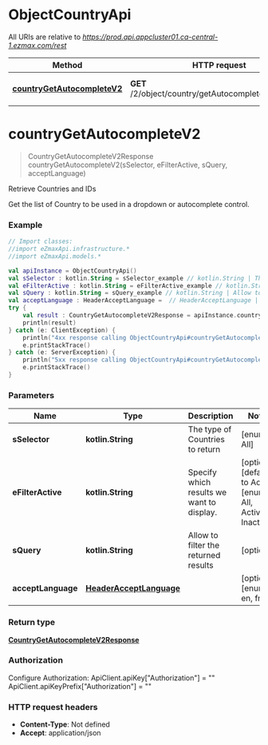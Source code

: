 # ObjectCountryApi

All URIs are relative to *https://prod.api.appcluster01.ca-central-1.ezmax.com/rest*

Method | HTTP request | Description
------------- | ------------- | -------------
[**countryGetAutocompleteV2**](ObjectCountryApi.md#countryGetAutocompleteV2) | **GET** /2/object/country/getAutocomplete/{sSelector} | Retrieve Countries and IDs


<a id="countryGetAutocompleteV2"></a>
# **countryGetAutocompleteV2**
> CountryGetAutocompleteV2Response countryGetAutocompleteV2(sSelector, eFilterActive, sQuery, acceptLanguage)

Retrieve Countries and IDs

Get the list of Country to be used in a dropdown or autocomplete control.

### Example
```kotlin
// Import classes:
//import eZmaxApi.infrastructure.*
//import eZmaxApi.models.*

val apiInstance = ObjectCountryApi()
val sSelector : kotlin.String = sSelector_example // kotlin.String | The type of Countries to return
val eFilterActive : kotlin.String = eFilterActive_example // kotlin.String | Specify which results we want to display.
val sQuery : kotlin.String = sQuery_example // kotlin.String | Allow to filter the returned results
val acceptLanguage : HeaderAcceptLanguage =  // HeaderAcceptLanguage | 
try {
    val result : CountryGetAutocompleteV2Response = apiInstance.countryGetAutocompleteV2(sSelector, eFilterActive, sQuery, acceptLanguage)
    println(result)
} catch (e: ClientException) {
    println("4xx response calling ObjectCountryApi#countryGetAutocompleteV2")
    e.printStackTrace()
} catch (e: ServerException) {
    println("5xx response calling ObjectCountryApi#countryGetAutocompleteV2")
    e.printStackTrace()
}
```

### Parameters

Name | Type | Description  | Notes
------------- | ------------- | ------------- | -------------
 **sSelector** | **kotlin.String**| The type of Countries to return | [enum: All]
 **eFilterActive** | **kotlin.String**| Specify which results we want to display. | [optional] [default to Active] [enum: All, Active, Inactive]
 **sQuery** | **kotlin.String**| Allow to filter the returned results | [optional]
 **acceptLanguage** | [**HeaderAcceptLanguage**](.md)|  | [optional] [enum: *, en, fr]

### Return type

[**CountryGetAutocompleteV2Response**](CountryGetAutocompleteV2Response.md)

### Authorization


Configure Authorization:
    ApiClient.apiKey["Authorization"] = ""
    ApiClient.apiKeyPrefix["Authorization"] = ""

### HTTP request headers

 - **Content-Type**: Not defined
 - **Accept**: application/json

